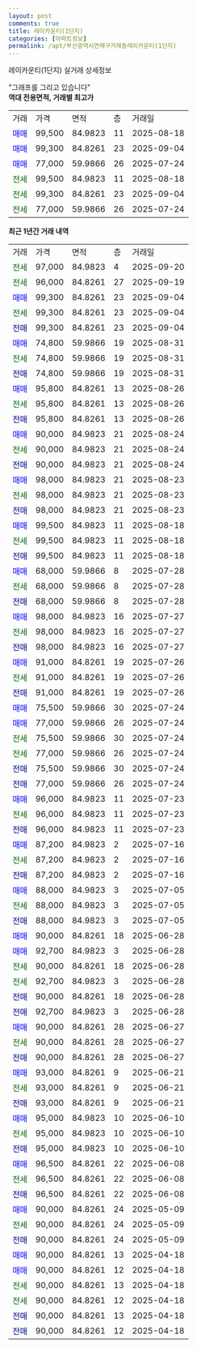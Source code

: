 ```yaml
---
layout: post
comments: true
title: 레이카운티(1단지)
categories: [아파트정보]
permalink: /apt/부산광역시연제구거제동레이카운티(1단지)
---
```


레이카운티(1단지) 실거래 상세정보

<script type="text/javascript">
  google.charts.load('current', {'packages':['line', 'corechart']});
  google.charts.setOnLoadCallback(drawChart);

  function drawChart() {
    var data = new google.visualization.DataTable();
    data.addColumn('date', '거래일');
    data.addColumn('number', "매매");
    data.addColumn('number', "전세");
    data.addColumn('number', "전매");

    data.addRows([[new Date(Date.parse("2025-09-20")), null, 97000, null], [new Date(Date.parse("2025-09-19")), null, 96000, null], [new Date(Date.parse("2025-09-04")), 99300, null, null], [new Date(Date.parse("2025-09-04")), null, 99300, null], [new Date(Date.parse("2025-09-04")), null, null, 99300], [new Date(Date.parse("2025-08-31")), 74800, null, null], [new Date(Date.parse("2025-08-31")), null, 74800, null], [new Date(Date.parse("2025-08-31")), null, null, 74800], [new Date(Date.parse("2025-08-26")), 95800, null, null], [new Date(Date.parse("2025-08-26")), null, 95800, null], [new Date(Date.parse("2025-08-26")), null, null, 95800], [new Date(Date.parse("2025-08-24")), 90000, null, null], [new Date(Date.parse("2025-08-24")), null, 90000, null], [new Date(Date.parse("2025-08-24")), null, null, 90000], [new Date(Date.parse("2025-08-23")), 98000, null, null], [new Date(Date.parse("2025-08-23")), null, 98000, null], [new Date(Date.parse("2025-08-23")), null, null, 98000], [new Date(Date.parse("2025-08-18")), 99500, null, null], [new Date(Date.parse("2025-08-18")), null, 99500, null], [new Date(Date.parse("2025-08-18")), null, null, 99500], [new Date(Date.parse("2025-07-28")), 68000, null, null], [new Date(Date.parse("2025-07-28")), null, 68000, null], [new Date(Date.parse("2025-07-28")), null, null, 68000], [new Date(Date.parse("2025-07-27")), 98000, null, null], [new Date(Date.parse("2025-07-27")), null, 98000, null], [new Date(Date.parse("2025-07-27")), null, null, 98000], [new Date(Date.parse("2025-07-26")), 91000, null, null], [new Date(Date.parse("2025-07-26")), null, 91000, null], [new Date(Date.parse("2025-07-26")), null, null, 91000], [new Date(Date.parse("2025-07-24")), 75500, null, null], [new Date(Date.parse("2025-07-24")), 77000, null, null], [new Date(Date.parse("2025-07-24")), null, 75500, null], [new Date(Date.parse("2025-07-24")), null, 77000, null], [new Date(Date.parse("2025-07-24")), null, null, 75500], [new Date(Date.parse("2025-07-24")), null, null, 77000], [new Date(Date.parse("2025-07-23")), 96000, null, null], [new Date(Date.parse("2025-07-23")), null, 96000, null], [new Date(Date.parse("2025-07-23")), null, null, 96000], [new Date(Date.parse("2025-07-16")), 87200, null, null], [new Date(Date.parse("2025-07-16")), null, 87200, null], [new Date(Date.parse("2025-07-16")), null, null, 87200], [new Date(Date.parse("2025-07-05")), 88000, null, null], [new Date(Date.parse("2025-07-05")), null, 88000, null], [new Date(Date.parse("2025-07-05")), null, null, 88000], [new Date(Date.parse("2025-06-28")), 90000, null, null], [new Date(Date.parse("2025-06-28")), 92700, null, null], [new Date(Date.parse("2025-06-28")), null, 90000, null], [new Date(Date.parse("2025-06-28")), null, 92700, null], [new Date(Date.parse("2025-06-28")), null, null, 90000], [new Date(Date.parse("2025-06-28")), null, null, 92700], [new Date(Date.parse("2025-06-27")), 90000, null, null], [new Date(Date.parse("2025-06-27")), null, 90000, null], [new Date(Date.parse("2025-06-27")), null, null, 90000], [new Date(Date.parse("2025-06-21")), 93000, null, null], [new Date(Date.parse("2025-06-21")), null, 93000, null], [new Date(Date.parse("2025-06-21")), null, null, 93000], [new Date(Date.parse("2025-06-10")), 95000, null, null], [new Date(Date.parse("2025-06-10")), null, 95000, null], [new Date(Date.parse("2025-06-10")), null, null, 95000], [new Date(Date.parse("2025-06-08")), 96500, null, null], [new Date(Date.parse("2025-06-08")), null, 96500, null], [new Date(Date.parse("2025-06-08")), null, null, 96500], [new Date(Date.parse("2025-05-09")), 90000, null, null], [new Date(Date.parse("2025-05-09")), null, 90000, null], [new Date(Date.parse("2025-05-09")), null, null, 90000], [new Date(Date.parse("2025-04-18")), 90000, null, null], [new Date(Date.parse("2025-04-18")), 90000, null, null], [new Date(Date.parse("2025-04-18")), null, 90000, null], [new Date(Date.parse("2025-04-18")), null, 90000, null], [new Date(Date.parse("2025-04-18")), null, null, 90000], [new Date(Date.parse("2025-04-18")), null, null, 90000]]);

    var options = {
      hAxis: {
        format: 'yyyy/MM/dd'
      },    
      lineWidth: 0,
      pointsVisible: true,    
      title: '최근 1년간 유형별 실거래가 분포',
      legend: { position: 'bottom' }
    };

    var formatter = new google.visualization.NumberFormat({pattern:'###,###'} );
    formatter.format(data, 1);
    formatter.format(data, 2);
    
    setTimeout(function() {
        var chart = new google.visualization.LineChart(document.getElementById('columnchart_material'));
        chart.draw(data, (options));
        document.getElementById('loading').style.display = 'none';
    }, 200);
  }
</script>


<div id="loading" style="z-index:20; display: block; margin-left: 0px">"그래프를 그리고 있습니다"</div>
<div id="columnchart_material" style="width: 95%; margin-left: 0px; display: block"></div>
<!-- contents start -->
<b>역대 전용면적, 거래별 최고가</b>
<table class="sortable">
    <tr>
      <td>거래</td>
      <td>가격</td>
      <td>면적</td>
      <td>층</td>
      <td>거래일</td>
    </tr>
        <tr>
          <td><a style="color: blue">매매</a></td>
          <td>99,500</td>
          <td>84.9823</td>
          <td>11</td>
          <td>2025-08-18</td>
        </tr>            <tr>
          <td><a style="color: blue">매매</a></td>
          <td>99,300</td>
          <td>84.8261</td>
          <td>23</td>
          <td>2025-09-04</td>
        </tr>            <tr>
          <td><a style="color: blue">매매</a></td>
          <td>77,000</td>
          <td>59.9866</td>
          <td>26</td>
          <td>2025-07-24</td>
        </tr>        
        <tr>
              <td><a style="color: darkgreen">전세</a></td>
              <td>99,500</td>
              <td>84.9823</td>
              <td>11</td>
              <td>2025-08-18</td>
            </tr>            <tr>
              <td><a style="color: darkgreen">전세</a></td>
              <td>99,300</td>
              <td>84.8261</td>
              <td>23</td>
              <td>2025-09-04</td>
            </tr>            <tr>
              <td><a style="color: darkgreen">전세</a></td>
              <td>77,000</td>
              <td>59.9866</td>
              <td>26</td>
              <td>2025-07-24</td>
            </tr>        
    
</table>

<b>최근 1년간 거래 내역</b>

<table class="sortable">
    <tr>
      <td>거래</td>
      <td>가격</td>
      <td>면적</td>
      <td>층</td>
      <td>거래일</td>
    </tr>
    <tr>
      <td><a style="color: darkgreen">전세</a></td>
      <td>97,000</td>
      <td>84.9823</td>
      <td>4</td>
      <td>2025-09-20</td>
    </tr>          <tr>
      <td><a style="color: darkgreen">전세</a></td>
      <td>96,000</td>
      <td>84.8261</td>
      <td>27</td>
      <td>2025-09-19</td>
    </tr>          <tr>
      <td><a style="color: blue">매매</a></td>
      <td>99,300</td>
      <td>84.8261</td>
      <td>23</td>
      <td>2025-09-04</td>
    </tr>          <tr>
      <td><a style="color: darkgreen">전세</a></td>
      <td>99,300</td>
      <td>84.8261</td>
      <td>23</td>
      <td>2025-09-04</td>
    </tr>          <tr>
      <td><a style="color: darkblue">전매</a></td>
      <td>99,300</td>
      <td>84.8261</td>
      <td>23</td>
      <td>2025-09-04</td>
    </tr>          <tr>
      <td><a style="color: blue">매매</a></td>
      <td>74,800</td>
      <td>59.9866</td>
      <td>19</td>
      <td>2025-08-31</td>
    </tr>          <tr>
      <td><a style="color: darkgreen">전세</a></td>
      <td>74,800</td>
      <td>59.9866</td>
      <td>19</td>
      <td>2025-08-31</td>
    </tr>          <tr>
      <td><a style="color: darkblue">전매</a></td>
      <td>74,800</td>
      <td>59.9866</td>
      <td>19</td>
      <td>2025-08-31</td>
    </tr>          <tr>
      <td><a style="color: blue">매매</a></td>
      <td>95,800</td>
      <td>84.8261</td>
      <td>13</td>
      <td>2025-08-26</td>
    </tr>          <tr>
      <td><a style="color: darkgreen">전세</a></td>
      <td>95,800</td>
      <td>84.8261</td>
      <td>13</td>
      <td>2025-08-26</td>
    </tr>          <tr>
      <td><a style="color: darkblue">전매</a></td>
      <td>95,800</td>
      <td>84.8261</td>
      <td>13</td>
      <td>2025-08-26</td>
    </tr>          <tr>
      <td><a style="color: blue">매매</a></td>
      <td>90,000</td>
      <td>84.9823</td>
      <td>21</td>
      <td>2025-08-24</td>
    </tr>          <tr>
      <td><a style="color: darkgreen">전세</a></td>
      <td>90,000</td>
      <td>84.9823</td>
      <td>21</td>
      <td>2025-08-24</td>
    </tr>          <tr>
      <td><a style="color: darkblue">전매</a></td>
      <td>90,000</td>
      <td>84.9823</td>
      <td>21</td>
      <td>2025-08-24</td>
    </tr>          <tr>
      <td><a style="color: blue">매매</a></td>
      <td>98,000</td>
      <td>84.9823</td>
      <td>21</td>
      <td>2025-08-23</td>
    </tr>          <tr>
      <td><a style="color: darkgreen">전세</a></td>
      <td>98,000</td>
      <td>84.9823</td>
      <td>21</td>
      <td>2025-08-23</td>
    </tr>          <tr>
      <td><a style="color: darkblue">전매</a></td>
      <td>98,000</td>
      <td>84.9823</td>
      <td>21</td>
      <td>2025-08-23</td>
    </tr>          <tr>
      <td><a style="color: blue">매매</a></td>
      <td>99,500</td>
      <td>84.9823</td>
      <td>11</td>
      <td>2025-08-18</td>
    </tr>          <tr>
      <td><a style="color: darkgreen">전세</a></td>
      <td>99,500</td>
      <td>84.9823</td>
      <td>11</td>
      <td>2025-08-18</td>
    </tr>          <tr>
      <td><a style="color: darkblue">전매</a></td>
      <td>99,500</td>
      <td>84.9823</td>
      <td>11</td>
      <td>2025-08-18</td>
    </tr>          <tr>
      <td><a style="color: blue">매매</a></td>
      <td>68,000</td>
      <td>59.9866</td>
      <td>8</td>
      <td>2025-07-28</td>
    </tr>          <tr>
      <td><a style="color: darkgreen">전세</a></td>
      <td>68,000</td>
      <td>59.9866</td>
      <td>8</td>
      <td>2025-07-28</td>
    </tr>          <tr>
      <td><a style="color: darkblue">전매</a></td>
      <td>68,000</td>
      <td>59.9866</td>
      <td>8</td>
      <td>2025-07-28</td>
    </tr>          <tr>
      <td><a style="color: blue">매매</a></td>
      <td>98,000</td>
      <td>84.9823</td>
      <td>16</td>
      <td>2025-07-27</td>
    </tr>          <tr>
      <td><a style="color: darkgreen">전세</a></td>
      <td>98,000</td>
      <td>84.9823</td>
      <td>16</td>
      <td>2025-07-27</td>
    </tr>          <tr>
      <td><a style="color: darkblue">전매</a></td>
      <td>98,000</td>
      <td>84.9823</td>
      <td>16</td>
      <td>2025-07-27</td>
    </tr>          <tr>
      <td><a style="color: blue">매매</a></td>
      <td>91,000</td>
      <td>84.8261</td>
      <td>19</td>
      <td>2025-07-26</td>
    </tr>          <tr>
      <td><a style="color: darkgreen">전세</a></td>
      <td>91,000</td>
      <td>84.8261</td>
      <td>19</td>
      <td>2025-07-26</td>
    </tr>          <tr>
      <td><a style="color: darkblue">전매</a></td>
      <td>91,000</td>
      <td>84.8261</td>
      <td>19</td>
      <td>2025-07-26</td>
    </tr>          <tr>
      <td><a style="color: blue">매매</a></td>
      <td>75,500</td>
      <td>59.9866</td>
      <td>30</td>
      <td>2025-07-24</td>
    </tr>          <tr>
      <td><a style="color: blue">매매</a></td>
      <td>77,000</td>
      <td>59.9866</td>
      <td>26</td>
      <td>2025-07-24</td>
    </tr>          <tr>
      <td><a style="color: darkgreen">전세</a></td>
      <td>75,500</td>
      <td>59.9866</td>
      <td>30</td>
      <td>2025-07-24</td>
    </tr>          <tr>
      <td><a style="color: darkgreen">전세</a></td>
      <td>77,000</td>
      <td>59.9866</td>
      <td>26</td>
      <td>2025-07-24</td>
    </tr>          <tr>
      <td><a style="color: darkblue">전매</a></td>
      <td>75,500</td>
      <td>59.9866</td>
      <td>30</td>
      <td>2025-07-24</td>
    </tr>          <tr>
      <td><a style="color: darkblue">전매</a></td>
      <td>77,000</td>
      <td>59.9866</td>
      <td>26</td>
      <td>2025-07-24</td>
    </tr>          <tr>
      <td><a style="color: blue">매매</a></td>
      <td>96,000</td>
      <td>84.9823</td>
      <td>11</td>
      <td>2025-07-23</td>
    </tr>          <tr>
      <td><a style="color: darkgreen">전세</a></td>
      <td>96,000</td>
      <td>84.9823</td>
      <td>11</td>
      <td>2025-07-23</td>
    </tr>          <tr>
      <td><a style="color: darkblue">전매</a></td>
      <td>96,000</td>
      <td>84.9823</td>
      <td>11</td>
      <td>2025-07-23</td>
    </tr>          <tr>
      <td><a style="color: blue">매매</a></td>
      <td>87,200</td>
      <td>84.9823</td>
      <td>2</td>
      <td>2025-07-16</td>
    </tr>          <tr>
      <td><a style="color: darkgreen">전세</a></td>
      <td>87,200</td>
      <td>84.9823</td>
      <td>2</td>
      <td>2025-07-16</td>
    </tr>          <tr>
      <td><a style="color: darkblue">전매</a></td>
      <td>87,200</td>
      <td>84.9823</td>
      <td>2</td>
      <td>2025-07-16</td>
    </tr>          <tr>
      <td><a style="color: blue">매매</a></td>
      <td>88,000</td>
      <td>84.9823</td>
      <td>3</td>
      <td>2025-07-05</td>
    </tr>          <tr>
      <td><a style="color: darkgreen">전세</a></td>
      <td>88,000</td>
      <td>84.9823</td>
      <td>3</td>
      <td>2025-07-05</td>
    </tr>          <tr>
      <td><a style="color: darkblue">전매</a></td>
      <td>88,000</td>
      <td>84.9823</td>
      <td>3</td>
      <td>2025-07-05</td>
    </tr>          <tr>
      <td><a style="color: blue">매매</a></td>
      <td>90,000</td>
      <td>84.8261</td>
      <td>18</td>
      <td>2025-06-28</td>
    </tr>          <tr>
      <td><a style="color: blue">매매</a></td>
      <td>92,700</td>
      <td>84.9823</td>
      <td>3</td>
      <td>2025-06-28</td>
    </tr>          <tr>
      <td><a style="color: darkgreen">전세</a></td>
      <td>90,000</td>
      <td>84.8261</td>
      <td>18</td>
      <td>2025-06-28</td>
    </tr>          <tr>
      <td><a style="color: darkgreen">전세</a></td>
      <td>92,700</td>
      <td>84.9823</td>
      <td>3</td>
      <td>2025-06-28</td>
    </tr>          <tr>
      <td><a style="color: darkblue">전매</a></td>
      <td>90,000</td>
      <td>84.8261</td>
      <td>18</td>
      <td>2025-06-28</td>
    </tr>          <tr>
      <td><a style="color: darkblue">전매</a></td>
      <td>92,700</td>
      <td>84.9823</td>
      <td>3</td>
      <td>2025-06-28</td>
    </tr>          <tr>
      <td><a style="color: blue">매매</a></td>
      <td>90,000</td>
      <td>84.8261</td>
      <td>28</td>
      <td>2025-06-27</td>
    </tr>          <tr>
      <td><a style="color: darkgreen">전세</a></td>
      <td>90,000</td>
      <td>84.8261</td>
      <td>28</td>
      <td>2025-06-27</td>
    </tr>          <tr>
      <td><a style="color: darkblue">전매</a></td>
      <td>90,000</td>
      <td>84.8261</td>
      <td>28</td>
      <td>2025-06-27</td>
    </tr>          <tr>
      <td><a style="color: blue">매매</a></td>
      <td>93,000</td>
      <td>84.8261</td>
      <td>9</td>
      <td>2025-06-21</td>
    </tr>          <tr>
      <td><a style="color: darkgreen">전세</a></td>
      <td>93,000</td>
      <td>84.8261</td>
      <td>9</td>
      <td>2025-06-21</td>
    </tr>          <tr>
      <td><a style="color: darkblue">전매</a></td>
      <td>93,000</td>
      <td>84.8261</td>
      <td>9</td>
      <td>2025-06-21</td>
    </tr>          <tr>
      <td><a style="color: blue">매매</a></td>
      <td>95,000</td>
      <td>84.9823</td>
      <td>10</td>
      <td>2025-06-10</td>
    </tr>          <tr>
      <td><a style="color: darkgreen">전세</a></td>
      <td>95,000</td>
      <td>84.9823</td>
      <td>10</td>
      <td>2025-06-10</td>
    </tr>          <tr>
      <td><a style="color: darkblue">전매</a></td>
      <td>95,000</td>
      <td>84.9823</td>
      <td>10</td>
      <td>2025-06-10</td>
    </tr>          <tr>
      <td><a style="color: blue">매매</a></td>
      <td>96,500</td>
      <td>84.8261</td>
      <td>22</td>
      <td>2025-06-08</td>
    </tr>          <tr>
      <td><a style="color: darkgreen">전세</a></td>
      <td>96,500</td>
      <td>84.8261</td>
      <td>22</td>
      <td>2025-06-08</td>
    </tr>          <tr>
      <td><a style="color: darkblue">전매</a></td>
      <td>96,500</td>
      <td>84.8261</td>
      <td>22</td>
      <td>2025-06-08</td>
    </tr>          <tr>
      <td><a style="color: blue">매매</a></td>
      <td>90,000</td>
      <td>84.8261</td>
      <td>24</td>
      <td>2025-05-09</td>
    </tr>          <tr>
      <td><a style="color: darkgreen">전세</a></td>
      <td>90,000</td>
      <td>84.8261</td>
      <td>24</td>
      <td>2025-05-09</td>
    </tr>          <tr>
      <td><a style="color: darkblue">전매</a></td>
      <td>90,000</td>
      <td>84.8261</td>
      <td>24</td>
      <td>2025-05-09</td>
    </tr>          <tr>
      <td><a style="color: blue">매매</a></td>
      <td>90,000</td>
      <td>84.8261</td>
      <td>13</td>
      <td>2025-04-18</td>
    </tr>          <tr>
      <td><a style="color: blue">매매</a></td>
      <td>90,000</td>
      <td>84.8261</td>
      <td>12</td>
      <td>2025-04-18</td>
    </tr>          <tr>
      <td><a style="color: darkgreen">전세</a></td>
      <td>90,000</td>
      <td>84.8261</td>
      <td>13</td>
      <td>2025-04-18</td>
    </tr>          <tr>
      <td><a style="color: darkgreen">전세</a></td>
      <td>90,000</td>
      <td>84.8261</td>
      <td>12</td>
      <td>2025-04-18</td>
    </tr>          <tr>
      <td><a style="color: darkblue">전매</a></td>
      <td>90,000</td>
      <td>84.8261</td>
      <td>13</td>
      <td>2025-04-18</td>
    </tr>          <tr>
      <td><a style="color: darkblue">전매</a></td>
      <td>90,000</td>
      <td>84.8261</td>
      <td>12</td>
      <td>2025-04-18</td>
    </tr>      </table>
<!-- contents end -->    


